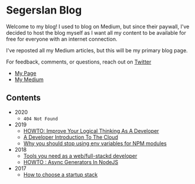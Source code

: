 # SegersIan Blog

Welcome to my blog! I used to blog on Medium, but since their paywall, I've decided to host the blog myself as I want all my content 
to be available for free for everyone with an internet connection.

I've reposted all my Medium articles, but this will be my primary blog page.

For feedback, comments, or questions, reach out on [Twitter](https://twitter.com/SegersIan)

* [My Page](https://segersian.com)
* [My Medium](https://medium.com/@segersian)

## Contents
* 2020
    * `404 Not Found`
* 2019
    * [HOWTO: Improve Your Logical Thinking As A Developer](/2019/logical-thinking.md)
    * [A Developer Introduction To The Cloud](/2019/cloud-introduction.md)
    * [Why you should stop using env variables for NPM modules](/2019/why-no-env-variables-npm-modules.md)
* 2018
    * [Tools you need as a web/full-stackd developer](/2018/tools-for-full-stack.md)
    * [HOWTO : Async Generators In NodeJS](/2018/async-generators.md)
* 2017
    * [How to choose a startup stack](/2017/startup-stack.md)
